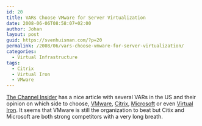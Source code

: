```yaml
---
id: 20
title: VARs Choose VMware for Server Virtualization
date: 2008-06-06T08:58:07+02:00
author: Johan
layout: post
guid: https://svenhuisman.com/?p=20
permalink: /2008/06/vars-choose-vmware-for-server-virtualization/
categories:
  - Virtual Infrastructure
tags:
  - Citrix
  - Virtual Iron
  - VMware
---
```

<span class="contentpagetitle"><a href="http://www.channelinsider.com/c/a/Solution-Builder/VARs-Choose-VMware-for-Server-Virtualization" target="_blank">The Channel Insider</a> has a nice article with several VARs in the US and their opinion on which side to choose, <a title="VMware" href="http://www.vmware.com" target="_blank">VMware</a>, <a title="Citrix" href="http://www.citrix.com" target="_blank">Citrix</a>, <a title="Microsoft" href="http://www.microsoft.com" target="_blank">Microsoft</a> or even <a title="Virtual Iron" href="http://www.virtualiron.com/" target="_blank">Virtual Iron</a>. It seems that VMware is still the organization to beat but Citix and Microsoft are both strong competitors with a very long breath.</span>